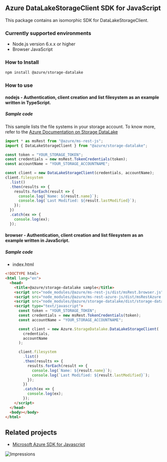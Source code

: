 ## Azure DataLakeStorageClient SDK for JavaScript

This package contains an isomorphic SDK for DataLakeStorageClient.

### Currently supported environments

- Node.js version 6.x.x or higher
- Browser JavaScript

### How to Install

```bash
npm install @azure/storage-datalake
```

### How to use

#### nodejs - Authentication, client creation and list filesystem as an example written in TypeScript.

##### Sample code
This sample lists the file systems in your storage account.  To know more, refer to the [Azure Documentation on Storage DataLake](https://docs.microsoft.com/en-us/azure/storage/blobs/data-lake-storage-introduction)


```typescript
import * as msRest from "@azure/ms-rest-js";
import { DataLakeStorageClient } from "@azure/storage-datalake";

const token = "YOUR_STORAGE_TOKEN";
const credentials = new msRest.TokenCredentials(token);
const accountName = "YOUR_STORAGE_ACCOUNTNAME";

const client = new DataLakeStorageClient(credentials, accountName);
client.filesystem
  .list()
  .then(results => {
    results.forEach(result => {
      console.log(`Name: ${result.name}`);
      console.log(`Last Modified: ${result.lastModified}`);
    });
  })
  .catch(ex => {
    console.log(ex);
  });
```

#### browser - Authentication, client creation and list filesystem as an example written in JavaScript.

##### Sample code

- index.html
```html
<!DOCTYPE html>
<html lang="en">
  <head>
    <title>@azure/storage-datalake sample</title>
    <script src="node_modules/@azure/ms-rest-js/dist/msRest.browser.js"></script>
    <script src="node_modules/@azure/ms-rest-azure-js/dist/msRestAzure.js"></script>
    <script src="node_modules/@azure/storage-datalake/dist/storage-datalake.js"></script>
    <script type="text/javascript">
      const token = "YOUR_STORAGE_TOKEN";
      const credentials = new msRest.TokenCredentials(token);
      const accountName = "YOUR_STORAGE_ACCOUNTNAME";

      const client = new Azure.StorageDatalake.DataLakeStorageClient(
        credentials,
        accountName
      );

      client.filesystem
        .list()
        .then(results => {
          results.forEach(result => {
            console.log(`Name: ${result.name}`);
            console.log(`Last Modified: ${result.lastModified}`);
          });
        })
        .catch(ex => {
          console.log(ex);
        });
    </script>
  </head>
  <body></body>
</html>
```

## Related projects

- [Microsoft Azure SDK for Javascript](https://github.com/Azure/azure-sdk-for-js)

![Impressions](https://azure-sdk-impressions.azurewebsites.net/api/impressions/azure-sdk-for-js%2Fsdk%2Fstorage%2Fstorage-datalake%2FREADME.png)
